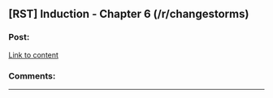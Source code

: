 ## [RST] Induction - Chapter 6 (/r/changestorms)

### Post:

[Link to content](https://www.reddit.com/r/changestorms/comments/3mwq6p/chpr_induction_chapter_6/)

### Comments:

---

